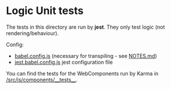 # Logic Unit tests

The tests in this directory are run by **jest**. They only test logic (not rendering/behaviour).

Config:

- [babel.config.js](../../../babel.config.js) (necessary for transpiling - see [NOTES.md](../../../NOTES.md))
- [jest.babel.config.js](../../../jest.babel.config.js) jest configuration file

You can find the tests for the WebComponents run by Karma in [/src/js/components/\_\_tests\_\_](../components/__tests__).
